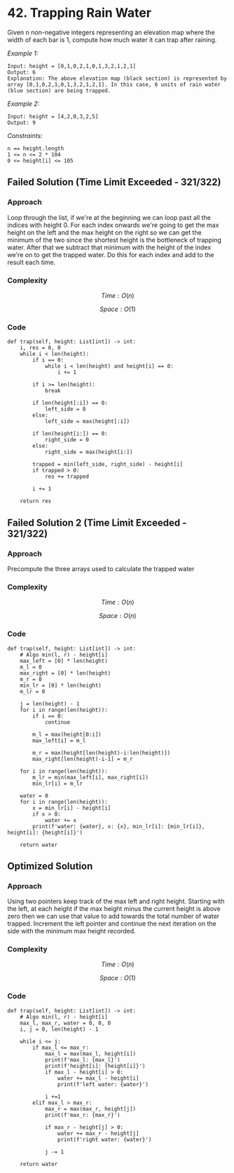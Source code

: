# 42. Trapping Rain Water
Given n non-negative integers representing an elevation map where the width of each bar is 1, compute how much water it can trap after raining.

*Example 1:*

```
Input: height = [0,1,0,2,1,0,1,3,2,1,2,1]
Output: 6
Explanation: The above elevation map (black section) is represented by array [0,1,0,2,1,0,1,3,2,1,2,1]. In this case, 6 units of rain water (blue section) are being trapped.
```

*Example 2:*

```
Input: height = [4,2,0,3,2,5]
Output: 9
```

*Constraints:*

```
n == height.length
1 <= n <= 2 * 104
0 <= height[i] <= 105
```

## Failed Solution (Time Limit Exceeded - 321/322)

### Approach
Loop through the list, if we're at the beginning we can loop past all the indices with height 0. For each index onwards we're going to get the max height on the left and the max height on the right so we can get the minimum of the two since the shortest height is the bottleneck of trapping water. After that we subtract that minimum with the height of the index we're on to get the trapped water. Do this for each index and add to the result each time.

### Complexity
$$Time: O(n)$$

$$Space: O(1)$$

### Code
```
def trap(self, height: List[int]) -> int:
    i, res = 0, 0
    while i < len(height):
        if i == 0:
            while i < len(height) and height[i] == 0:
                i += 1

        if i >= len(height):
            break

        if len(height[:i]) == 0:
            left_side = 0
        else:
            left_side = max(height[:i])

        if len(height[i:]) == 0:
            right_side = 0
        else:
            right_side = max(height[i:])

        trapped = min(left_side, right_side) - height[i]
        if trapped > 0:
            res += trapped

        i += 1

    return res
```

## Failed Solution 2 (Time Limit Exceeded - 321/322)

### Approach
Precompute the three arrays used to calculate the trapped water

### Complexity
$$Time: O(n)$$

$$Space: O(n)$$

### Code
```
def trap(self, height: List[int]) -> int:
    # Algo min(l, r) - height[i]
    max_left = [0] * len(height)
    m_l = 0
    max_right = [0] * len(height)
    m_r = 0
    min_lr = [0] * len(height)
    m_lr = 0

    j = len(height) - 1
    for i in range(len(height)):
        if i == 0:
            continue

        m_l = max(height[0:i])
        max_left[i] = m_l

        m_r = max(height[len(height)-i:len(height)])
        max_right[len(height)-i-1] = m_r

    for i in range(len(height)):
        m_lr = min(max_left[i], max_right[i])
        min_lr[i] = m_lr

    water = 0
    for i in range(len(height)):
        x = min_lr[i] - height[i]
        if x > 0:
            water += x
        print(f'water: {water}, x: {x}, min_lr[i]: {min_lr[i]}, height[i]: {height[i]}')

    return water
```

## Optimized Solution

### Approach
Using two pointers keep track of the max left and right height. Starting with the left, at each height if the max height minus the current height is above zero then we can use that value to add towards the total number of water trapped. Increment the left pointer and continue the next iteration on the side with the minimum max height recorded.

### Complexity
$$Time: O(n)$$

$$Space: O(1)$$

### Code
```
def trap(self, height: List[int]) -> int:
    # Algo min(l, r) - height[i]
    max_l, max_r, water = 0, 0, 0
    i, j = 0, len(height) - 1

    while i <= j:
        if max_l <= max_r:
            max_l = max(max_l, height[i])   
            print(f'max_l: {max_l}')
            print(f'height[i]: {height[i]}')
            if max_l - height[i] > 0:
                water += max_l - height[i]
                print(f'left water: {water}')
            
            i +=1
        elif max_l > max_r:
            max_r = max(max_r, height[j])
            print(f'max_r: {max_r}')

            if max_r - height[j] > 0:
                water += max_r - height[j]
                print(f'right water: {water}')

            j -= 1
    
    return water
```